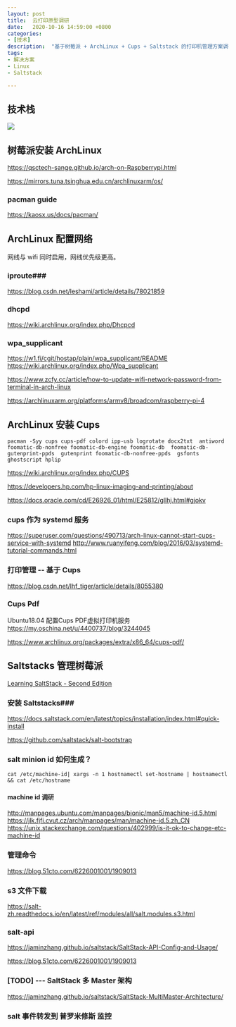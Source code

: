 ```yaml
---
layout: post
title:  云打印原型调研
date:   2020-10-16 14:59:00 +0800
categories:
- [技术]
description:  "基于树莓派 + ArchLinux + Cups + Saltstack 的打印机管理方案调研"
tags:
- 解决方案
- Linux
- Saltstack

---
```


## 技术栈
![](/assets/imgs/2020-10-16-cloud.print.drawio.png)

## 树莓派安装 ArchLinux  ##

https://qsctech-sange.github.io/arch-on-Raspberrypi.html

https://mirrors.tuna.tsinghua.edu.cn/archlinuxarm/os/

### pacman guide ###

https://kaosx.us/docs/pacman/

## ArchLinux 配置网络 ##

网线与 wifi 同时启用，网线优先级更高。


### iproute###

https://blog.csdn.net/leshami/article/details/78021859

### dhcpd ###

https://wiki.archlinux.org/index.php/Dhcpcd

### wpa_supplicant ###

https://w1.fi/cgit/hostap/plain/wpa_supplicant/README
https://wiki.archlinux.org/index.php/Wpa_supplicant


https://www.zcfy.cc/article/how-to-update-wifi-network-password-from-terminal-in-arch-linux

https://archlinuxarm.org/platforms/armv8/broadcom/raspberry-pi-4


## ArchLinux 安装 Cups ##

	pacman -Syy cups cups-pdf colord ipp-usb logrotate docx2txt  antiword foomatic-db-nonfree foomatic-db-engine foomatic-db  foomatic-db-gutenprint-ppds  gutenprint foomatic-db-nonfree-ppds  gsfonts ghostscript hplip


https://wiki.archlinux.org/index.php/CUPS

https://developers.hp.com/hp-linux-imaging-and-printing/about


https://docs.oracle.com/cd/E26926_01/html/E25812/gllhj.html#gjokv

### cups 作为 systemd 服务 ###

https://superuser.com/questions/490713/arch-linux-cannot-start-cups-service-with-systemd
http://www.ruanyifeng.com/blog/2016/03/systemd-tutorial-commands.html

###  打印管理 -- 基于 Cups ###

https://blog.csdn.net/lhf_tiger/article/details/8055380

### Cups Pdf ###

Ubuntu18.04 配置Cups PDF虚拟打印机服务 https://my.oschina.net/u/4400737/blog/3244045

https://www.archlinux.org/packages/extra/x86_64/cups-pdf/



## Saltstacks 管理树莓派 ##

[Learning SaltStack - Second Edition](https://www.packtpub.com/product/learning-saltstack-second-edition/9781785881909)



### 安装 Saltstacks###

https://docs.saltstack.com/en/latest/topics/installation/index.html#quick-install

https://github.com/saltstack/salt-bootstrap
### salt minion id 如何生成？ ###

	cat /etc/machine-id| xargs -n 1 hostnamectl set-hostname | hostnamectl && cat /etc/hostname
	

#### machine id 调研 ####

http://manpages.ubuntu.com/manpages/bionic/man5/machine-id.5.html
https://jlk.fjfi.cvut.cz/arch/manpages/man/machine-id.5.zh_CN
https://unix.stackexchange.com/questions/402999/is-it-ok-to-change-etc-machine-id

### 管理命令 ###

https://blog.51cto.com/6226001001/1909013


### s3 文件下载 ###

https://salt-zh.readthedocs.io/en/latest/ref/modules/all/salt.modules.s3.html

### salt-api ###

https://jaminzhang.github.io/saltstack/SaltStack-API-Config-and-Usage/

https://blog.51cto.com/6226001001/1909013

### [TODO] --- SaltStack 多 Master 架构 ###

https://jaminzhang.github.io/saltstack/SaltStack-MultiMaster-Architecture/

### salt 事件转发到 普罗米修斯 监控 ###

